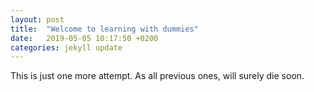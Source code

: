 ```yaml
---
layout: post
title:  "Welcome to learning with dummies"
date:   2019-05-05 10:17:50 +0200
categories: jekyll update
---
```


This is just one more attempt. As all previous ones, will surely die soon.
